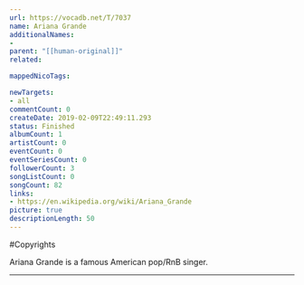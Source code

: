 ```yaml
---
url: https://vocadb.net/T/7037
name: Ariana Grande
additionalNames: 
- 
parent: "[[human-original]]"
related:

mappedNicoTags:

newTargets:
- all
commentCount: 0
createDate: 2019-02-09T22:49:11.293
status: Finished
albumCount: 1
artistCount: 0
eventCount: 0
eventSeriesCount: 0
followerCount: 3
songListCount: 0
songCount: 82
links: 
- https://en.wikipedia.org/wiki/Ariana_Grande
picture: true
descriptionLength: 50
---
```


#Copyrights

Ariana Grande is a famous American pop/RnB singer.

---

